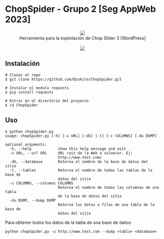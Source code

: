 # ChopSpider - Grupo 2 [Seg AppWeb 2023]

<p align=center>

  <img src="https://i.postimg.cc/sD9JxYCy/ezgif-4-607cd28bd6cc.gif"/>

  <br>
  <span>Herramienta para la explotación de Chop Slider 3 [WordPress]</span>
  <br>
  <br>
  <a target="_blank" href="https://www.python.org/downloads/" title="Python version"><img src="https://img.shields.io/badge/python-%3E=_2.7-green.svg"></a>
 </a>
</p>

  


## Instalación

```console
# Clonar el repo
$ git clone https://github.com/Dzukito/ChopSpider.git

# Instalar el modulo requests
$ pip install requests

# Entrar en el directorio del proyecto
$ cd ChopSpider

```


## Uso

```console
$ python chopSpider.py
usage: chopSpider.py [-h] [-u URL] [-db] [-t] [-c COLUMNS] [-du DUMP]

optional arguments:
  -h, --help            show this help message and exit
  -u URL, --url URL     URL raiz de la Web a vulnerar. Ej:
                        http://www.test.com/
  -db, --database       Retorna el nombre de la base de datos del sitio
  -t, --tables          Retorna el nombre de todas las tablas de la base de
                        datos del sitio
  -c COLUMNS, --columns COLUMNS
                        Retorna el nombre de todas las columnas de una tabla
                        de la base de datos del sitio
  -du DUMP, --dump DUMP
                        Retorna los datos o filas de una tabla de la base de
                        datos del sitio
```

Para obtener todos los datos de la tabla de una base de datos:
```
python chopSpider.py -u http://www.test.com --dump <tabla> <database>
```
